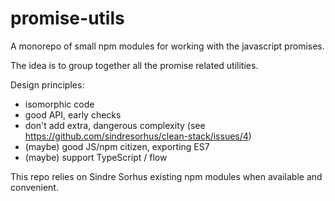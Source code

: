 # promise-utils
A monorepo of small npm modules for working with the javascript promises.

The idea is to group together all the promise related utilities.

Design principles:
* isomorphic code
* good API, early checks
* don't add extra, dangerous complexity (see https://github.com/sindresorhus/clean-stack/issues/4)
* (maybe) good JS/npm citizen, exporting ES7
* (maybe) support TypeScript / flow

This repo relies on Sindre Sorhus existing npm modules when available and convenient.
